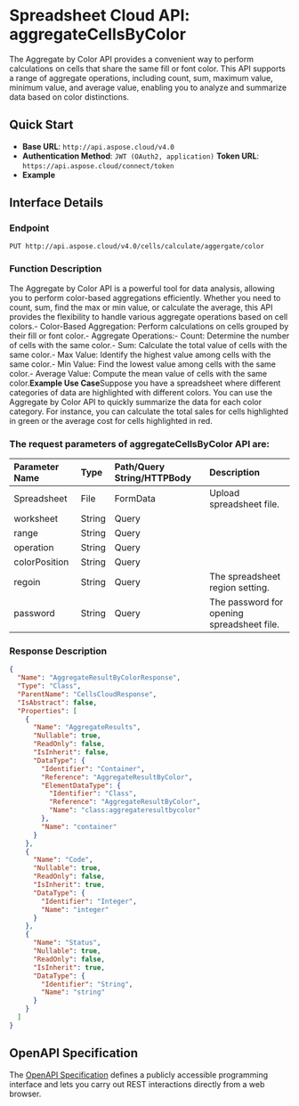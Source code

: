 # **Spreadsheet Cloud API: aggregateCellsByColor**

The Aggregate by Color API provides a convenient way to perform calculations on cells that share the same fill or font color. This API supports a range of aggregate operations, including count, sum, maximum value, minimum value, and average value, enabling you to analyze and summarize data based on color distinctions. 


## **Quick Start**

- **Base URL**: `http://api.aspose.cloud/v4.0`
- **Authentication Method**: `JWT (OAuth2, application)`  **Token URL**: `https://api.aspose.cloud/connect/token`
- **Example** 

## **Interface Details**

### **Endpoint** 

```
PUT http://api.aspose.cloud/v4.0/cells/calculate/aggergate/color
```
### **Function Description**
The Aggregate by Color API is a powerful tool for data analysis, allowing you to perform color-based aggregations efficiently. Whether you need to count, sum, find the max or min value, or calculate the average, this API provides the flexibility to handle various aggregate operations based on cell colors.- Color-Based Aggregation: Perform calculations on cells grouped by their fill or font color.- Aggregate Operations:- Count: Determine the number of cells with the same color.- Sum: Calculate the total value of cells with the same color.- Max Value: Identify the highest value among cells with the same color.- Min Value: Find the lowest value among cells with the same color.- Average Value: Compute the mean value of cells with the same color.**Example Use Case**Suppose you have a spreadsheet where different categories of data are highlighted with different colors. You can use the Aggregate by Color API to quickly summarize the data for each color category. For instance, you can calculate the total sales for cells highlighted in green or the average cost for cells highlighted in red.

### The request parameters of **aggregateCellsByColor** API are: 

| Parameter Name | Type | Path/Query String/HTTPBody | Description | 
| :- | :- | :- |:- | 
|Spreadsheet|File|FormData|Upload spreadsheet file.|
|worksheet|String|Query||
|range|String|Query||
|operation|String|Query||
|colorPosition|String|Query||
|regoin|String|Query|The spreadsheet region setting.|
|password|String|Query|The password for opening spreadsheet file.|

### **Response Description**
```json
{
  "Name": "AggregateResultByColorResponse",
  "Type": "Class",
  "ParentName": "CellsCloudResponse",
  "IsAbstract": false,
  "Properties": [
    {
      "Name": "AggregateResults",
      "Nullable": true,
      "ReadOnly": false,
      "IsInherit": false,
      "DataType": {
        "Identifier": "Container",
        "Reference": "AggregateResultByColor",
        "ElementDataType": {
          "Identifier": "Class",
          "Reference": "AggregateResultByColor",
          "Name": "class:aggregateresultbycolor"
        },
        "Name": "container"
      }
    },
    {
      "Name": "Code",
      "Nullable": true,
      "ReadOnly": false,
      "IsInherit": true,
      "DataType": {
        "Identifier": "Integer",
        "Name": "integer"
      }
    },
    {
      "Name": "Status",
      "Nullable": true,
      "ReadOnly": false,
      "IsInherit": true,
      "DataType": {
        "Identifier": "String",
        "Name": "string"
      }
    }
  ]
}
```


## OpenAPI Specification

The [OpenAPI Specification](https://reference.aspose.cloud/cells/#/CalculateController/AggregateCellsByColor) defines a publicly accessible programming interface and lets you carry out REST interactions directly from a web browser.

